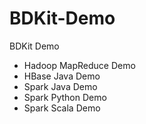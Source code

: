 # BDKit-Demo

BDKit Demo

- Hadoop MapReduce Demo
- HBase Java Demo
- Spark Java Demo
- Spark Python Demo
- Spark Scala Demo